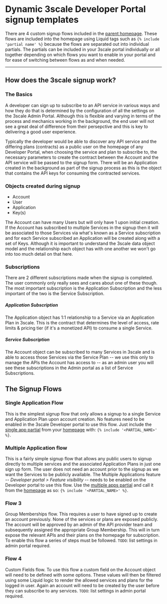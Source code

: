 Dynamic 3scale Developer Portal signup templates
================================================
There are 4 custom signup flows included in the [parent homepage](https://gist.github.com/kevprice83/5c673c074fde190771e06967bf8ae232#file-index-html-liquid). These flows are included into the homepage using Liquid tags such as `{% include 'partial name' %}` because the flows are separated out into individual partials. The partials can be included in your 3scale portal individually or all together depending on which flows you want to enable in your portal and for ease of switching between flows as and when needed.

---

How does the 3scale signup work?
--------------------------------
### The Basics
A developer can sign up to subscribe to an API service in various ways and how they do that is determined by the configuration of all the settings on the 3scale Admin Portal. Although this is flexible and varying in terms of the process and mechanics working in the background, the end user will not see a great deal of difference from their persepctive and this is key to delivering a good user experience.

Typically the developer would be able to discover any API service and the differing plans (contracts) as a public user on the homepage of any Developer Portal, when choosing the service and plan to subscribe to, the necessary parameters to create the contract between the Account and the API service will be passed to the signup form. There will be an Application created in the background as part of the signup process as this is the object that contains the API keys for consuming the contracted services.

### Objects created during signup
- Account
- User
- Application
- Key(s)

The Account can have many Users but will only have 1 upon initial creation. If the Account has subscribed to multiple Services in the signup then it will be associated to those Services via what's known as a Service subscription and for each Service subscribed an Application will be created along with a set of Keys. Although it is important to understand the 3scale data object model and the relationship each object has with one another we won't go into too much detail on that here.

### Subscriptions
There are 2 different subscriptions made when the signup is completed. The user commonly only really sees and cares about one of these though. The most important subscription is the Application Subscription and the less important of the two is the Service Subscription.

##### Application Subscription
The Application object has 1:1 relationship to a Service via an Application Plan in 3scale. This is the contract that determines the level of access, rate limits & pricing tier (if it's a monetized API) to consume a single Service.

##### Service Subscription
The Account object can be subscribed to many Services in 3scale and is able to access those Services via the Service Plan -- we use this only to manage the APIs the Account has access to -- as an admin user you will see these subscriptions in the Admin portal as a list of Service Subscriptions.

The Signup Flows
---------
### Single Application Flow
This is the simplest signup flow that only allows a signup to a single Service and Application Plan upon account creation. No features need to be enabled in the 3scale Developer portal to use this flow. Just include the [single app partial](https://gist.github.com/kevprice83/5c673c074fde190771e06967bf8ae232#file-_single_app_signup_form-html-liquid) from your [homepage](https://gist.github.com/kevprice83/5c673c074fde190771e06967bf8ae232#file-index-html-liquid) with: `{% include '<PARTIAL_NAME>' %}`.

### Multiple Application flow
This is a fairly simple signup flow that allows any public users to signup directly to multiple services and the associated Application Plans in just one sign up form. The user does not need an account prior to the signup as we want the Services to be publicly available. The Multiple Applications feature -- *Developer portal > Feature visibility* -- needs to be enabled on the Developer portal to use this flow. Use the [multiple apps partial](https://gist.github.com/kevprice83/5c673c074fde190771e06967bf8ae232#file-_mulitple_app_signup_form-html-liquid) and call it from the 
[homepage](https://gist.github.com/kevprice83/5c673c074fde190771e06967bf8ae232#file-index-html-liquid) as so: `{% include '<PARTIAL_NAME>' %}`.

### Flow 3
Group Memberships flow. This requires a user to have signed up to create an account previously. None of the services or plans are exposed publicly. The account will be approved by an admin of the API provider team and subsequently assigned the appropriate Group Membership. This will in turn expose the relevant APIs and their plans on the homepage for subscription. To enable this flow a series of steps must be followed. `TODO`: list settings in admin portal required.

### Flow 4 
Custom Fields flow. To use this flow a custom field on the Account object will need to be defined with some options. These values will then be filtered using some Liquid logic to render the allowed services and plans for the logged in user. Again an account will need to be created by the user before they can subscribe to any services. `TODO`: list settings in admin portal required.